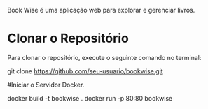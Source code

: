Book Wise é uma aplicação web para explorar e gerenciar livros.

# Clonar o Repositório
Para clonar o repositório, execute o seguinte comando no terminal:

git clone https://github.com/seu-usuario/bookwise.git

#Iniciar o Servidor Docker.

docker build -t bookwise .
docker run -p 80:80 bookwise


